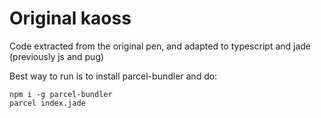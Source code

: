 # Original kaoss

Code extracted from the original pen, and adapted to typescript and jade (previously js and pug)

Best way to run is to install parcel-bundler and do:

    npm i -g parcel-bundler
    parcel index.jade
